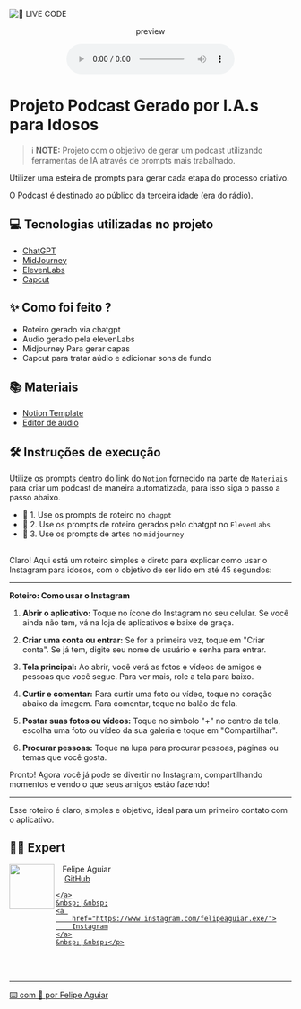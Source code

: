<p align="center">
<a href="https://dio.me/">
</p>

</a>
<img 
    src="https://static.zoom.com.br/content/Image/2020/Listas/celular%20para%20idoso.png" 
    alt="🔴 LIVE CODE">
</a>
</p>

<p align="center">
    preview 
</p>

<div align="center">
    <audio src="output/podcast_editado.MP3" controls title="Podcast editado"></audio>
</div>

# Projeto Podcast Gerado por I.A.s para Idosos


 > ℹ️ **NOTE:** 
Projeto com o objetivo de gerar um podcast utilizando ferramentas de IA através de prompts mais trabalhado.

Utilizer uma esteira de prompts para gerar cada etapa do processo criativo.

O Podcast é destinado ao público da terceira idade (era do rádio). 

## 💻 Tecnologias utilizadas no projeto

- [ChatGPT](https://chat.openai.com/) 
- [MidJourney](https://www.midjourney.com/app/)
- [ElevenLabs](https://beta.elevenlabs.io/)
- [Capcut](https://www.capcut.com/pt-br/)

## ✨ Como foi feito ?

- Roteiro gerado via chatgpt
- Audio gerado pela elevenLabs
- Midjourney Para gerar capas
- Capcut para tratar aúdio e adicionar sons de fundo

## 📚 Materiais

- [Notion Template](https://helpful-jump-17b.notion.site/PAS-Podcast-AI-Studio-210489e15d7a4a73b743bb159e45d06f?pvs=4)
- [Editor de aúdio](https://www.capcut.com/editor?from_page=landing_page&__action_from=picture_V%C3%ADdeos%20profissionais%20em%20minutos,%20n%C3%A3o%20em%20horas.)


## 🛠️ Instruções de execução

Utilize os prompts dentro do link do `Notion` fornecido na parte de `Materiais` para criar um podcast de maneira automatizada, para isso siga o passo a passo abaixo.

- 🤖 1. Use os prompts de roteiro no `chagpt`
- 🤖 2. Use os prompts de roteiro gerados pelo chatgpt no  `ElevenLabs`
- 🤖 3. Use os prompts de artes no `midjourney`


## 

Claro! Aqui está um roteiro simples e direto para explicar como usar o Instagram para idosos, com o objetivo de ser lido em até 45 segundos:

---

**Roteiro: Como usar o Instagram**

1. **Abrir o aplicativo:** Toque no ícone do Instagram no seu celular. Se você ainda não tem, vá na loja de aplicativos e baixe de graça.

2. **Criar uma conta ou entrar:** Se for a primeira vez, toque em "Criar conta". Se já tem, digite seu nome de usuário e senha para entrar.

3. **Tela principal:** Ao abrir, você verá as fotos e vídeos de amigos e pessoas que você segue. Para ver mais, role a tela para baixo.

4. **Curtir e comentar:** Para curtir uma foto ou vídeo, toque no coração abaixo da imagem. Para comentar, toque no balão de fala.

5. **Postar suas fotos ou vídeos:** Toque no símbolo "+" no centro da tela, escolha uma foto ou vídeo da sua galeria e toque em "Compartilhar".

6. **Procurar pessoas:** Toque na lupa para procurar pessoas, páginas ou temas que você gosta.

Pronto! Agora você já pode se divertir no Instagram, compartilhando momentos e vendo o que seus amigos estão fazendo!

---

Esse roteiro é claro, simples e objetivo, ideal para um primeiro contato com o aplicativo.










## 👨‍💻 Expert

<p>
    <img 
      align=left 
      margin=10 
      width=80 
      src="https://avatars.githubusercontent.com/u/37452836?v=4"
    />
    <p>&nbsp&nbsp&nbspFelipe Aguiar<br>
    &nbsp&nbsp&nbsp
    <a 
        href="https://github.com/felipeAguiarCode">
        GitHub

    </a>
    &nbsp;|&nbsp;
    <a 
        href="https://www.instagram.com/felipeaguiar.exe/">
        Instagram
    </a>
    &nbsp;|&nbsp;</p>
</p>
<br/><br/>
<p>

---

⌨️ com 💜 por [Felipe Aguiar](https://github.com/felipeAguiarCode)
